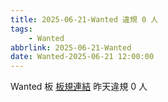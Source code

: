 ```yaml
---
title: 2025-06-21-Wanted 違規 0 人
tags:
    - Wanted
abbrlink: 2025-06-21-Wanted
date: Wanted-2025-06-21 12:00:00
---
```

Wanted 板 [板規連結](https://www.ptt.cc/bbs/Wanted/M.1608829773.A.D3B.html)
昨天違規 0 人
